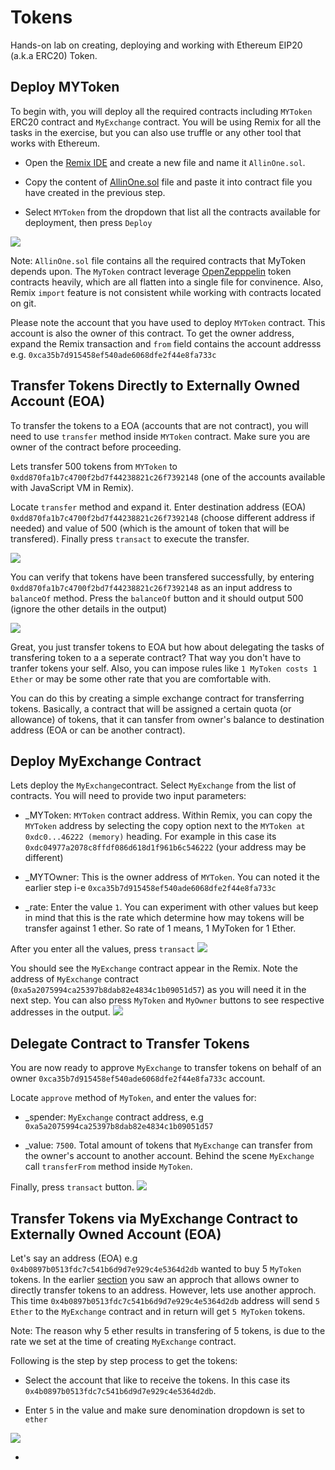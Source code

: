 # Tokens
Hands-on lab on creating, deploying and working with Ethereum EIP20 (a.k.a ERC20) Token.

## Deploy MYToken
To begin with, you will deploy all the required contracts including ```MYToken``` ERC20 contract and ```MyExchange``` contract. You will be using Remix for all the tasks in the exercise, but you can also use truffle or any other tool that works with Ethereum.

* Open the [Remix IDE](https://remix.ethereum.org) and create a new file and name it ```AllinOne.sol```. 

* Copy the content of [AllinOne.sol](https://github.com/razi-rais/blockchain-workshop/blob/master/tokens/AllInOne.sol) file and paste it into contract file you have created in the previous step. 

* Select ```MYToken``` from the dropdown that list all the contracts available for deployment, then press ```Deploy```  

<img src="https://github.com/razi-rais/blockchain-workshop/blob/master/images/tokens-1.png">

  
  Note: ```AllinOne.sol``` file contains all the required contracts that MyToken depends upon. The ```MyToken``` contract       leverage [OpenZepppelin](https://github.com/OpenZeppelin/openzeppelin-solidity/tree/v1.2.0/contracts/token) token contracts   heavily, which are all flatten into a single file for convinence. Also, Remix ```import``` feature is not consistent while     working with contracts located on git.
  
Please note the account that you have used to deploy ```MYToken``` contract. This account is also the owner of this contract. To get the owner address, expand the Remix transaction and ```from``` field contains the account addresss e.g. ```0xca35b7d915458ef540ade6068dfe2f44e8fa733c```
  
## Transfer Tokens Directly to Externally Owned Account (EOA) 
To transfer the tokens to a EOA (accounts that are not contract), you will need to use ```transfer``` method inside ```MYToken``` contract. Make sure you are owner of the contract before proceeding. 

Lets transfer 500 tokens from ```MYToken``` to ```0xdd870fa1b7c4700f2bd7f44238821c26f7392148``` (one of the accounts available with JavaScript VM in Remix). 

Locate ```transfer``` method and expand it. Enter destination address (EOA) ```0xdd870fa1b7c4700f2bd7f44238821c26f7392148``` (choose different address if needed) and value of 500 (which is the amount of token that will be transfered). Finally press ```transact``` to execute the transfer.

<img src="https://github.com/razi-rais/blockchain-workshop/blob/master/images/tokens-2.png">

You can verify that tokens have been transfered successfully, by entering ```0xdd870fa1b7c4700f2bd7f44238821c26f7392148``` as an input address to ```balanceOf``` method. Press the ```balanceOf``` button and it should output 500 (ignore the other details in the output)

<img src="https://github.com/razi-rais/blockchain-workshop/blob/master/images/tokens-3.png">

Great, you just transfer tokens to EOA but how about delegating the tasks of transfering token to a a seperate contract? That way you don't have to tranfer tokens your self. Also, you can impose rules like ```1 MyToken costs 1 Ether``` or may be some other rate that you are comfortable with. 

You can do this by creating a simple exchange contract for transferring tokens. Basically, a contract that will be assigned a  certain quota (or allowance) of tokens, that it can tansfer from owner's balance to destination address (EOA or can be another contract). 

## Deploy MyExchange Contract
Lets deploy the ```MyExchange```contract. Select ```MyExchange``` from the list of contracts. You will need to provide two input parameters:

* _MYToken: ```MYToken``` contract address. Within Remix, you can copy the ```MYToken``` address by selecting the copy option next to the ```MYToken at 0xdc0...46222 (memory)``` heading. For example in this case its ```0xdc04977a2078c8ffdf086d618d1f961b6c546222``` (your address may be different)

* _MYTOwner: This is the owner address of ```MYToken```. You can noted it the earlier step i-e ```0xca35b7d915458ef540ade6068dfe2f44e8fa733c```

* _rate: Enter the value ```1```. You can experiment with other values but keep in mind that this is the rate which determine how may tokens will be transfer against 1 ether. So rate of 1 means, 1 MyToken for 1 Ether.

After you enter all the values, press ```transact```
<img src="https://github.com/razi-rais/blockchain-workshop/blob/master/images/tokens-5.png">

You should see the ```MyExchange``` contract appear in the Remix. Note the address of ```MyExchange``` contract (```0xa5a2075994ca25397b8dab82e4834c1b09051d57```) as you will need it in the next step. You can also press ```MyToken``` and ```MyOwner``` buttons to see respective addresses in the output.
<img src="https://github.com/razi-rais/blockchain-workshop/blob/master/images/tokens-6.png">

## Delegate Contract to Transfer Tokens
You are now ready to approve ```MyExchange``` to transfer tokens on behalf of an owner ```0xca35b7d915458ef540ade6068dfe2f44e8fa733c``` account. 

Locate ```approve``` method of ```MyToken```, and enter the values for:

* _spender: ```MyExchange``` contract address, e.g ```0xa5a2075994ca25397b8dab82e4834c1b09051d57```

* _value: ```7500```. Total amount of tokens that ```MyExchange``` can transfer from the owner's account to another account. Behind the scene ```MyExchange``` call ```transferFrom``` method inside ```MyToken```.

Finally, press ```transact``` button.
<img src="https://github.com/razi-rais/blockchain-workshop/blob/master/images/tokens-7.png">

## Transfer Tokens via MyExchange Contract to Externally Owned Account (EOA) 
Let's say an address (EOA) e.g ```0x4b0897b0513fdc7c541b6d9d7e929c4e5364d2db``` wanted to buy 5 ```MyToken``` tokens. In the earlier [section](https://github.com/razi-rais/blockchain-workshop/edit/master/tokens/ReadME.md#20) you saw an approch that allows owner to directly transfer tokens to an address. However, lets use another approch. This time ```0x4b0897b0513fdc7c541b6d9d7e929c4e5364d2db``` address will send ```5 Ether``` to the ```MyExchange``` contract and in return will get ```5 MyToken``` tokens.

  Note: The reason why 5 ether results in transfering of 5 tokens, is due to the rate we set at the time of creating    ```MyExchange``` contract. 
  
  Following is the step by step process to get the tokens:
  
  * Select the account that like to receive the tokens. In this case its ```0x4b0897b0513fdc7c541b6d9d7e929c4e5364d2db```. 
  
  * Enter ```5``` in the value and make sure denomination dropdown is set to ```ether```
  
  <img src="https://github.com/razi-rais/blockchain-workshop/blob/master/images/tokens-8.png">

  * 
  
